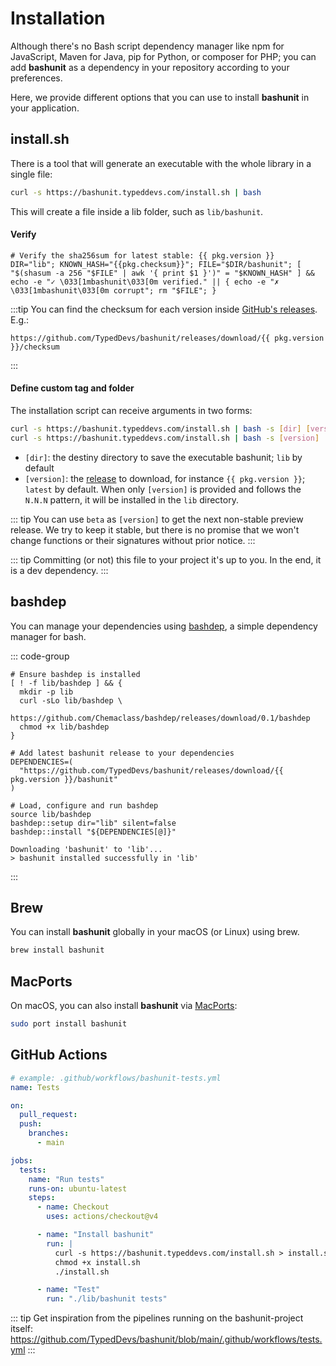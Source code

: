 # Installation

Although there's no Bash script dependency manager like npm for JavaScript, Maven for Java, pip for Python, or composer for PHP;
you can add **bashunit** as a dependency in your repository according to your preferences.

Here, we provide different options that you can use to install **bashunit** in your application.

## install.sh

There is a tool that will generate an executable with the whole library in a single file:

```bash
curl -s https://bashunit.typeddevs.com/install.sh | bash
```

This will create a file inside a lib folder, such as `lib/bashunit`.

#### Verify

```bash-vue
# Verify the sha256sum for latest stable: {{ pkg.version }}
DIR="lib"; KNOWN_HASH="{{pkg.checksum}}"; FILE="$DIR/bashunit"; [ "$(shasum -a 256 "$FILE" | awk '{ print $1 }')" = "$KNOWN_HASH" ] && echo -e "✓ \033[1mbashunit\033[0m verified." || { echo -e "✗ \033[1mbashunit\033[0m corrupt"; rm "$FILE"; }
```

:::tip
You can find the checksum for each version inside [GitHub's releases](https://github.com/TypedDevs/bashunit/releases). E.g.:
```-vue
https://github.com/TypedDevs/bashunit/releases/download/{{ pkg.version }}/checksum
```
:::

#### Define custom tag and folder

The installation script can receive arguments in two forms:

```bash
curl -s https://bashunit.typeddevs.com/install.sh | bash -s [dir] [version]
curl -s https://bashunit.typeddevs.com/install.sh | bash -s [version]
```
- `[dir]`: the destiny directory to save the executable bashunit; `lib` by default
- `[version]`: the [release](https://github.com/TypedDevs/bashunit/releases) to download, for instance `{{ pkg.version }}`; `latest` by default. When only `[version]` is provided and follows the `N.N.N` pattern, it will be installed in the `lib` directory.

::: tip
You can use `beta` as `[version]` to get the next non-stable preview release.
We try to keep it stable, but there is no promise that we won't change functions or their signatures without prior notice.
:::

::: tip
Committing (or not) this file to your project it's up to you. In the end, it is a dev dependency.
:::

## bashdep

You can manage your dependencies using [bashdep](https://github.com/Chemaclass/bashdep),
a simple dependency manager for bash.

::: code-group
```bash-vue [install-dependencies.sh]
# Ensure bashdep is installed
[ ! -f lib/bashdep ] && {
  mkdir -p lib
  curl -sLo lib/bashdep \
    https://github.com/Chemaclass/bashdep/releases/download/0.1/bashdep
  chmod +x lib/bashdep
}

# Add latest bashunit release to your dependencies
DEPENDENCIES=(
  "https://github.com/TypedDevs/bashunit/releases/download/{{ pkg.version }}/bashunit"
)

# Load, configure and run bashdep
source lib/bashdep
bashdep::setup dir="lib" silent=false
bashdep::install "${DEPENDENCIES[@]}"
```
```[Output]
Downloading 'bashunit' to 'lib'...
> bashunit installed successfully in 'lib'
```
:::

## Brew

You can install **bashunit** globally in your macOS (or Linux) using brew.

```bash
brew install bashunit
```

## MacPorts

On macOS, you can also install **bashunit** via [MacPorts](https://www.macports.org):

```bash
sudo port install bashunit
```

## GitHub Actions

```yaml
# example: .github/workflows/bashunit-tests.yml
name: Tests

on:
  pull_request:
  push:
    branches:
      - main

jobs:
  tests:
    name: "Run tests"
    runs-on: ubuntu-latest
    steps:
      - name: Checkout
        uses: actions/checkout@v4

      - name: "Install bashunit"
        run: |
          curl -s https://bashunit.typeddevs.com/install.sh > install.sh
          chmod +x install.sh
          ./install.sh

      - name: "Test"
        run: "./lib/bashunit tests"
```

::: tip
Get inspiration from the pipelines running on the bashunit-project itself: https://github.com/TypedDevs/bashunit/blob/main/.github/workflows/tests.yml
:::

<script setup>
import pkg from '../package.json'
</script>
